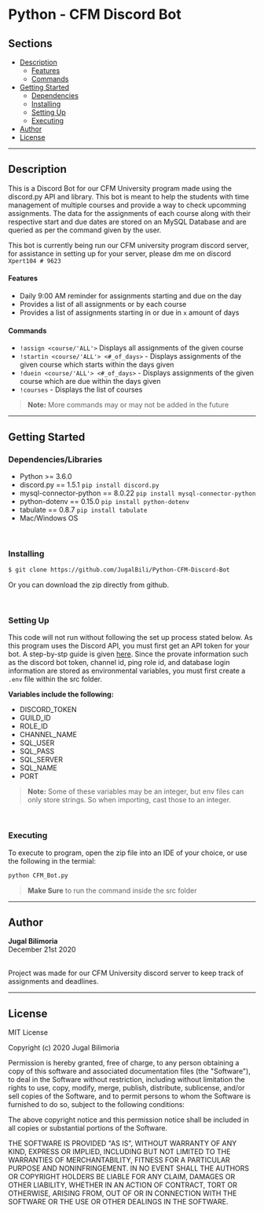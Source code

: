 # Python - CFM Discord Bot

## Sections 
- [Description](#description)
    - [Features](#features)
    - [Commands](#commands)
- [Getting Started](#getting-started)
    - [Dependencies](#dependencies)
    - [Installing](#installing)
    - [Setting Up](#setting-up)
    - [Executing](#executing)
- [Author](#author)
- [License](#license)

---
## Description
This is a Discord Bot for our CFM University program made using the <span>discord</span>.py API and library. This bot is meant to help the students with time management of multiple courses and provide a way to check upcomming assignments. The data for the assignments of each course along with their respective start and due dates are stored on an MySQL Database and are queried as per the command given by the user. 

This bot is currently being run our CFM university program discord server, for assistance in setting up for your server, please dm me on discord `Xpert104 # 9623`

#### Features
- Daily 9:00 AM reminder for assignments starting and due on the day
- Provides a list of all assignments or by each course
- Provides a list of assignments starting in or due in `x` amount of days

#### Commands
- `!assign <course/'ALL'>`  Displays all assignments of the given course
- `!startin <course/'ALL'> <#_of_days>`  - Displays assignments of the given course which starts within the days given
- `!duein <course/'ALL'> <#_of_days>`  - Displays assignments of the given course which are due within the days given
- `!courses`  - Displays the list of courses

> **Note:** More commands may or may not be added in the future 


---
## Getting Started

### Dependencies/Libraries
- Python >= 3.6.0
- <span>discord</span>.py  == 1.5.1 `pip install discord.py`
- mysql-connector-python == 8.0.22 `pip install mysql-connector-python`
- python-dotenv == 0.15.0 `pip install python-dotenv`
- tabulate == 0.8.7 `pip install tabulate`
- Mac/Windows OS

<br />

### Installing 
```bash
$ git clone https://github.com/JugalBili/Python-CFM-Discord-Bot
```
Or you can download the zip directly from github. 

<br />


### Setting Up
This code will not run without following the set up process stated below. As this program uses the Discord API, you must first get an API token for your bot. A step-by-stp guide is given [here](https://www.writebots.com/discord-bot-token/). 
Since the provate information such as the discord bot token, channel id, ping role id, and database login information are stored as environmental variables, you must first create a `.env` file within the src folder.  

**Variables include the following:**
- DISCORD_TOKEN
- GUILD_ID
- ROLE_ID
- CHANNEL_NAME
- SQL_USER
- SQL_PASS
- SQL_SERVER
- SQL_NAME
- PORT
 > **Note:** Some of these variables may be an integer, but env files can only store strings. So when importing, cast those to an integer.  


<br />


### Executing
To execute to program, open the zip file into an IDE of your choice, or use the following in the termial: 
```bash
python CFM_Bot.py
```
> **Make Sure** to run the command inside the src folder

---
## Author 
**Jugal Bilimoria**
<br />December 21st 2020

<br />Project was made for our CFM University discord server to keep track of assignments and deadlines. 

---
## License 


MIT License

Copyright (c) 2020 Jugal Bilimoria

Permission is hereby granted, free of charge, to any person obtaining a copy
of this software and associated documentation files (the "Software"), to deal
in the Software without restriction, including without limitation the rights
to use, copy, modify, merge, publish, distribute, sublicense, and/or sell
copies of the Software, and to permit persons to whom the Software is
furnished to do so, subject to the following conditions:

The above copyright notice and this permission notice shall be included in all
copies or substantial portions of the Software.

THE SOFTWARE IS PROVIDED "AS IS", WITHOUT WARRANTY OF ANY KIND, EXPRESS OR
IMPLIED, INCLUDING BUT NOT LIMITED TO THE WARRANTIES OF MERCHANTABILITY,
FITNESS FOR A PARTICULAR PURPOSE AND NONINFRINGEMENT. IN NO EVENT SHALL THE
AUTHORS OR COPYRIGHT HOLDERS BE LIABLE FOR ANY CLAIM, DAMAGES OR OTHER
LIABILITY, WHETHER IN AN ACTION OF CONTRACT, TORT OR OTHERWISE, ARISING FROM,
OUT OF OR IN CONNECTION WITH THE SOFTWARE OR THE USE OR OTHER DEALINGS IN THE
SOFTWARE.